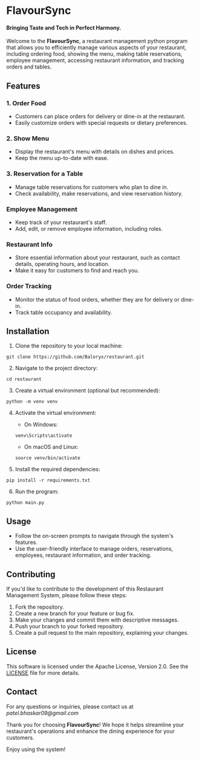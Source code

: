 # FlavourSync
#### Bringing Taste and Tech in Perfect Harmony.

Welcome to the **FlavourSync**, a restaurant management python program that allows you to efficiently manage various aspects of your restaurant, including ordering food, showing the menu, making table reservations, employee management, accessing restaurant information, and tracking orders and tables.



## Features

### 1. Order Food
   - Customers can place orders for delivery or dine-in at the restaurant.
   - Easily customize orders with special requests or dietary preferences.

### 2. Show Menu
   - Display the restaurant's menu with details on dishes and prices.
   - Keep the menu up-to-date with ease.

### 3. Reservation for a Table
   - Manage table reservations for customers who plan to dine in.
   - Check availability, make reservations, and view reservation history.

### Employee Management
   - Keep track of your restaurant's staff.
   - Add, edit, or remove employee information, including roles.

### Restaurant Info
   - Store essential information about your restaurant, such as contact details, operating hours, and location.
   - Make it easy for customers to find and reach you.

### Order Tracking
   - Monitor the status of food orders, whether they are for delivery or dine-in.
   - Track table occupancy and availability. 
 
 
 
## Installation

1. Clone the repository to your local machine:
```
git clone https://github.com/Baloryx/restaurant.git
```

2. Navigate to the project directory:
```
cd restaurant
```

3. Create a virtual environment (optional but recommended):
```
python -m venv venv
```

4. Activate the virtual environment:
   - On Windows:
    ```
    venv\Scripts\activate
    ```
    - On macOS and Linux:
    ```
    source venv/bin/activate
    ```

 5. Install the required dependencies:
```
pip install -r requirements.txt
```

6. Run the program:
```
python main.py
```



## Usage
   - Follow the on-screen prompts to navigate through the system's features.
   - Use the user-friendly interface to manage orders, reservations, employees, restaurant information, and order tracking.
 
## Contributing
If you'd like to contribute to the development of this Restaurant Management System, please follow these steps:

1. Fork the repository.
2. Create a new branch for your feature or bug fix.
3. Make your changes and commit them with descriptive messages.
4. Push your branch to your forked repository.
5. Create a pull request to the main repository, explaining your changes.

## License
This software is licensed under the Apache License, Version 2.0. See the [LICENSE](LICENSE) file for more details.

## Contact
For any questions or inquiries, please contact us at _patel.bhaskar09@gmail.com_

Thank you for choosing **FlavourSync**! We hope it helps streamline your restaurant's operations and enhance the dining experience for your customers.

Enjoy using the system!

